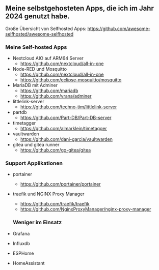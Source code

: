 ## Meine selbstgehosteten Apps, die ich im Jahr 2024 genutzt habe.

Große Übersicht von Selfhosted Apps: https://github.com/awesome-selfhosted/awesome-selfhosted

### Meine Self-hosted Apps
- Nextcloud AIO auf ARM64 Server
  - https://github.com/nextcloud/all-in-one
- Node-RED und Mosquitto
  - https://github.com/nextcloud/all-in-one
  - https://github.com/eclipse-mosquitto/mosquitto
- MariaDB mit Adminer
  - https://github.com/mariadb
  - https://github.com/vrana/adminer
- littlelink-server
  - https://github.com/techno-tim/littlelink-server
- partdb
  - https://github.com/Part-DB/Part-DB-server
- timetagger
  - https://github.com/almarklein/timetagger
- vaultwarden
  - https://github.com/dani-garcia/vaultwarden
- gitea und gitea runner
  - https://github.com/go-gitea/gitea

### Support Applikationen
- portainer
  - https://github.com/portainer/portainer
- traefik und NGINX Proxy Manager
  - https://github.com/traefik/traefik
  - https://github.com/NginxProxyManager/nginx-proxy-manager

  ### Weniger im Einsatz
- Grafana
- Influxdb
- ESPHome
- HomeAssistant
